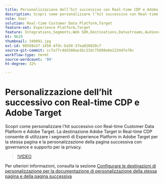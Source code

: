 ```yaml
---
title: Personalizzazione dell’hit successivo con Real-time CDP e Adobe Target
description: Scopri come personalizzare l’hit successivo con Real-time Customer Data Platform (CDP) e Adobe Target.
role: User
solution: Real-time Customer Data Platform,Target
feature-set: Experience Platform,Target
feature: Integrations,Segments,Web SDK,Destinations,Datastreams,Audiences,Experience Targeting
kt: 9629
thumbnail: 340091.jpg
exl-id: 08568a37-1450-4fdc-ba58-37ea026028c7
source-git-commit: cc7a77c4dd380ae1bc23dc75608e8e2224dfe78c
workflow-type: tm+mt
source-wordcount: '99'
ht-degree: 32%

---
```


# Personalizzazione dell’hit successivo con Real-time CDP e Adobe Target

Scopri come personalizzare l’hit successivo con Real-time Customer Data Platform e Adobe Target. La destinazione Adobe Target in Real-time CDP consente di utilizzare i segmenti di Experience Platform in Adobe Target per la stessa pagina e la personalizzazione della pagina successiva con governance e supporto per la privacy.

>[!VIDEO](https://video.tv.adobe.com/v/340091?quality=12&learn=on)

Per ulteriori informazioni, consulta la sezione [Configurare le destinazioni di personalizzazione per la documentazione di personalizzazione della stessa pagina e della pagina successiva](https://experienceleague.adobe.com/docs/experience-platform/destinations/ui/activate/configure-personalization-destinations.html)
